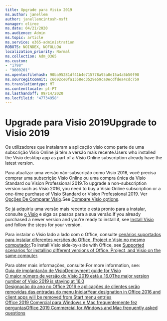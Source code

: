 ```yaml
---
title: Upgrade para Visio 2019
ms.author: janellem
author: janellemcintosh-msft
manager: eliree
ms.date: 04/21/2020
ms.audience: Admin
ms.topic: article
ms.service: o365-administration
ROBOTS: NOINDEX, NOFOLLOW
localization_priority: Normal
ms.collection: Adm_O365
ms.custom:
- "1798"
- "9000201"
ms.openlocfilehash: 90ba95281df41b4e715778a95a0e15a4a5b50f98
ms.sourcegitcommit: c6692ce0fa1358ec3529e59ca0ecdfdea4cdc759
ms.translationtype: MT
ms.contentlocale: pt-PT
ms.lasthandoff: 09/14/2020
ms.locfileid: "47734958"
---
```

# <a name="upgrade-to-visio-2019"></a><span data-ttu-id="dc644-102">Upgrade para Visio 2019</span><span class="sxs-lookup"><span data-stu-id="dc644-102">Upgrade to Visio 2019</span></span>

<span data-ttu-id="dc644-103">Os utilizadores que instalaram a aplicação visio como parte de uma subscrição Visio Online já têm a versão mais recente.</span><span class="sxs-lookup"><span data-stu-id="dc644-103">Users who installed the Visio desktop app as part of a Visio Online subscription already have the latest version.</span></span> 

<span data-ttu-id="dc644-104">Para atualizar uma versão não-subscrição como Visio 2016, você precisa comprar uma subscrição Visio Online ou uma compra única da Visio Standard ou Vision Professional 2019.</span><span class="sxs-lookup"><span data-stu-id="dc644-104">To upgrade a non-subscription version such as Visio 2016, you need to buy a Visio Online subscription or a one-time purchase of Visio Standard or Vision Professional 2019.</span></span> <span data-ttu-id="dc644-105">Ver [Opções De Comparar Visio](https://products.office.com/visio/microsoft-visio-plans-and-pricing-compare-visio-options).</span><span class="sxs-lookup"><span data-stu-id="dc644-105">See [Compare Visio options](https://products.office.com/visio/microsoft-visio-plans-and-pricing-compare-visio-options).</span></span>

<span data-ttu-id="dc644-106">Se já adquiriu uma versão mais recente e está pronto para a instalar, consulte [o Visio](https://support.office.com/article/f98f21e3-aa02-4827-9167-ddab5b025710?wt.mc_id=OfficeAdm_ClientDIA_Alchemy1798) e siga os passos para a sua versão.</span><span class="sxs-lookup"><span data-stu-id="dc644-106">If you already purchased a newer version and you're ready to install it, see [Install Visio](https://support.office.com/article/f98f21e3-aa02-4827-9167-ddab5b025710?wt.mc_id=OfficeAdm_ClientDIA_Alchemy1798) and follow the steps for your version.</span></span> 

<span data-ttu-id="dc644-107">Para instalar o Visio lado a lado com o Office, consulte [cenários suportados para instalar diferentes versões do Office, Project e Visio no mesmo computador](https://docs.microsoft.com/deployoffice/install-different-office-visio-and-project-versions-on-the-same-computer).</span><span class="sxs-lookup"><span data-stu-id="dc644-107">To install Visio side-by-side with Office, see [Supported scenarios for installing different versions of Office, Project, and Visio on the same computer](https://docs.microsoft.com/deployoffice/install-different-office-visio-and-project-versions-on-the-same-computer).</span></span>

<span data-ttu-id="dc644-108">Para obter mais informações, consulte:</span><span class="sxs-lookup"><span data-stu-id="dc644-108">For more information, see:</span></span><br>
[<span data-ttu-id="dc644-109">Guia de implantação de Visio</span><span class="sxs-lookup"><span data-stu-id="dc644-109">Deployment guide for Visio</span></span>](https://docs.microsoft.com/deployoffice/deployment-guide-for-visio)<br>
[<span data-ttu-id="dc644-110">O maior número de versão do Visio 2019 está a 16.0</span><span class="sxs-lookup"><span data-stu-id="dc644-110">The major version number of Visio 2019 is staying at 16.0</span></span>](https://docs.microsoft.com/deployoffice/office2019/overview#whats-stayed-the-same-in-office-2019)<br>
[<span data-ttu-id="dc644-111">Designação do ano no Office 2016 e aplicações de clientes serão removidas das entradas do menu Iniciar</span><span class="sxs-lookup"><span data-stu-id="dc644-111">Year designation in Office 2016 and client apps will be removed from Start menu entries</span></span>](https://support.office.com/article/8fe5e052-76d2-49de-af30-2e84ed3da907?wt.mc_id=OfficeAdm_ClientDIA_Alchemy1798)<br>
[<span data-ttu-id="dc644-112">Office 2019 Comercial para Windows e Mac frequentemente fez perguntas</span><span class="sxs-lookup"><span data-stu-id="dc644-112">Office 2019 Commercial for Windows and Mac frequently asked questions</span></span>](https://support.microsoft.com/help/4133312) 
